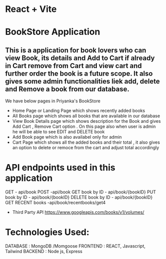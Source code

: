 # React + Vite

# BookStore Application 
## This is a application for book lovers who can view Book, its details and Add to Cart if already in Cart remove from Cart and view cart and further order the book is a future scope. It also gives some admin functionalities liek add, delete and Remove a book from our database.

 We have below pages in Priyanka's BookStore

- Home Page or Landing Page which shows recently added books 
- All Books page which shows all books that are available in our database
- View Book Details page which shows description for the Book and gives Add Cart , Remove Cart option . On this page also when user is admin he will be able to see EDIT and DELETE book
- Add Book page which is also availabel only for admin
- Cart Page which shows all the added books and their total , it also gives an option to delete or remoce from the cart and adjust total accordingly

# API endpoints used in this application

GET - api/book
POST -api/book
GET book by ID - api/book/{bookID}
PUT book by ID - api/book/{bookID}
DELETE book by ID - api/book/{bookID}
GET RECENT books -api/book/recentbooks/get4

- Third Party API
https://www.googleapis.com/books/v1/volumes/

# Technologies Used:
DATABASE : MongoDB /Momgoose
FRONTEND : REACT, Javascript, Tailwind
BACKEND : Node js, Express
